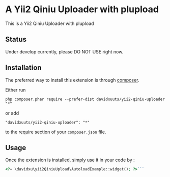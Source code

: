 A Yii2 Qiniu Uploader with plupload
=====================================
This is a Yii2 Qiniu Uploader with plupload

Status
------
Under develop currently, please DO NOT USE right now.

Installation
------------

The preferred way to install this extension is through [composer](http://getcomposer.org/download/).

Either run

```
php composer.phar require --prefer-dist davidxuuts/yii2-qiniu-uploader "*"
```

or add

```
"davidxuuts/yii2-qiniu-uploader": "*"
```

to the require section of your `composer.json` file.


Usage
-----

Once the extension is installed, simply use it in your code by  :

```php
<?= \davidxu\yii2QiniuUpload\AutoloadExample::widget(); ?>```